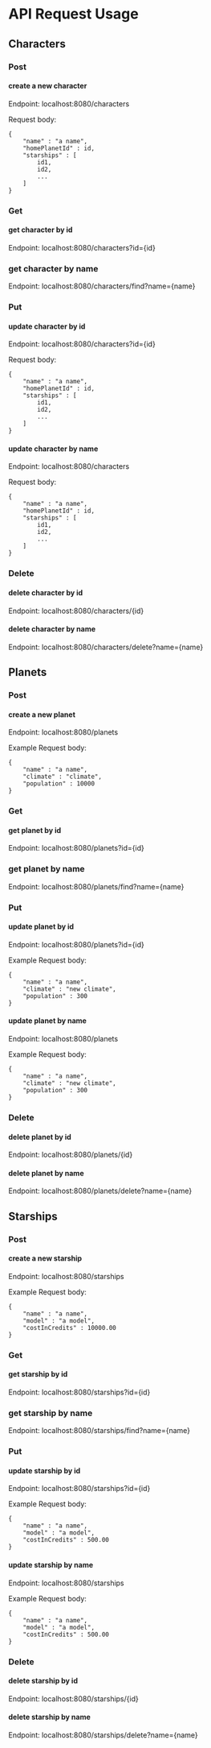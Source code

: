 # API Request Usage

## Characters

### Post

#### create a new character

Endpoint: localhost:8080/characters

Request body:
```
{
    "name" : "a name",
    "homePlanetId" : id,
    "starships" : [
        id1,
        id2,
        ...
    ]
}
```

### Get

#### get character by id

Endpoint: localhost:8080/characters?id={id}

### get character by name

Endpoint: localhost:8080/characters/find?name={name}

### Put

#### update character by id

Endpoint: localhost:8080/characters?id={id}

Request body:
```
{
    "name" : "a name",
    "homePlanetId" : id,
    "starships" : [
        id1,
        id2,
        ...
    ]
}
```

#### update character by name

Endpoint: localhost:8080/characters

Request body:
```
{
    "name" : "a name",
    "homePlanetId" : id,
    "starships" : [
        id1,
        id2,
        ...
    ]
}
```

### Delete

#### delete character by id

Endpoint: localhost:8080/characters/{id}

#### delete character by name

Endpoint: localhost:8080/characters/delete?name={name}

## Planets

### Post

#### create a new planet

Endpoint: localhost:8080/planets

Example Request body:

```
{
    "name" : "a name",
    "climate" : "climate",
    "population" : 10000
}
```

### Get

#### get planet by id

Endpoint: localhost:8080/planets?id={id}

### get planet by name

Endpoint: localhost:8080/planets/find?name={name}

### Put

#### update planet by id

Endpoint: localhost:8080/planets?id={id}

Example Request body:

```
{
    "name" : "a name",
    "climate" : "new climate",
    "population" : 300
}
```

#### update planet by name

Endpoint: localhost:8080/planets

Example Request body:

```
{
    "name" : "a name",
    "climate" : "new climate",
    "population" : 300
}
```

### Delete

#### delete planet by id

Endpoint: localhost:8080/planets/{id}

#### delete planet by name

Endpoint: localhost:8080/planets/delete?name={name}

## Starships

### Post

#### create a new starship

Endpoint: localhost:8080/starships

Example Request body:

```
{
    "name" : "a name",
    "model" : "a model",
    "costInCredits" : 10000.00
}
```

### Get

#### get starship by id

Endpoint: localhost:8080/starships?id={id}

### get starship by name

Endpoint: localhost:8080/starships/find?name={name}

### Put

#### update starship by id

Endpoint: localhost:8080/starships?id={id}

Example Request body:

```
{
    "name" : "a name",
    "model" : "a model",
    "costInCredits" : 500.00
}
```

#### update starship by name

Endpoint: localhost:8080/starships

Example Request body:

```
{
    "name" : "a name",
    "model" : "a model",
    "costInCredits" : 500.00
}
```

### Delete

#### delete starship by id

Endpoint: localhost:8080/starships/{id}

#### delete starship by name

Endpoint: localhost:8080/starships/delete?name={name}